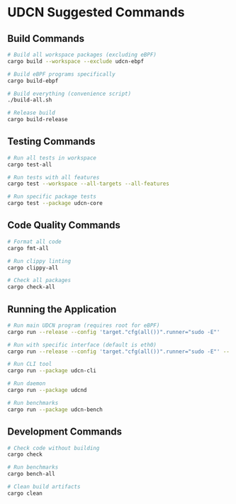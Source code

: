 # UDCN Suggested Commands

## Build Commands
```bash
# Build all workspace packages (excluding eBPF)
cargo build --workspace --exclude udcn-ebpf

# Build eBPF programs specifically
cargo build-ebpf

# Build everything (convenience script)
./build-all.sh

# Release build
cargo build-release
```

## Testing Commands
```bash
# Run all tests in workspace
cargo test-all

# Run tests with all features
cargo test --workspace --all-targets --all-features

# Run specific package tests
cargo test --package udcn-core
```

## Code Quality Commands
```bash
# Format all code
cargo fmt-all

# Run clippy linting
cargo clippy-all

# Check all packages
cargo check-all
```

## Running the Application
```bash
# Run main UDCN program (requires root for eBPF)
cargo run --release --config 'target."cfg(all())".runner="sudo -E"'

# Run with specific interface (default is eth0)
cargo run --release --config 'target."cfg(all())".runner="sudo -E"' -- --iface=wlan0

# Run CLI tool
cargo run --package udcn-cli

# Run daemon
cargo run --package udcnd

# Run benchmarks
cargo run --package udcn-bench
```

## Development Commands
```bash
# Check code without building
cargo check

# Run benchmarks
cargo bench-all

# Clean build artifacts
cargo clean
```